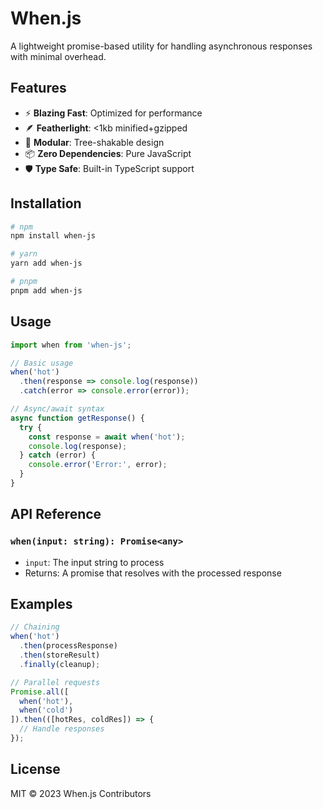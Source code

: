 # When.js

A lightweight promise-based utility for handling asynchronous responses with minimal overhead.

## Features
- ⚡️ **Blazing Fast**: Optimized for performance
- 🪶 **Featherlight**: <1kb minified+gzipped
- 🧩 **Modular**: Tree-shakable design
- 📦 **Zero Dependencies**: Pure JavaScript
- 🛡️ **Type Safe**: Built-in TypeScript support

## Installation
```bash
# npm
npm install when-js

# yarn
yarn add when-js

# pnpm
pnpm add when-js
```

## Usage
```javascript
import when from 'when-js';

// Basic usage
when('hot')
  .then(response => console.log(response))
  .catch(error => console.error(error));

// Async/await syntax
async function getResponse() {
  try {
    const response = await when('hot');
    console.log(response);
  } catch (error) {
    console.error('Error:', error);
  }
}
```

## API Reference
### `when(input: string): Promise<any>`
- `input`: The input string to process
- Returns: A promise that resolves with the processed response

## Examples
```javascript
// Chaining
when('hot')
  .then(processResponse)
  .then(storeResult)
  .finally(cleanup);

// Parallel requests
Promise.all([
  when('hot'),
  when('cold')
]).then(([hotRes, coldRes]) => {
  // Handle responses
});
```

## License
MIT © 2023 When.js Contributors